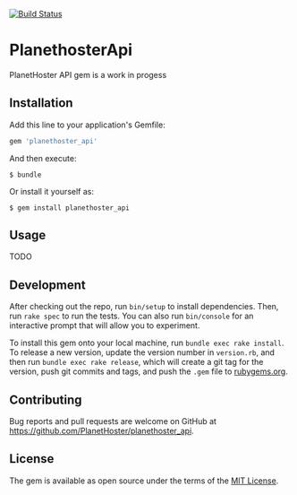 [![Build Status](https://travis-ci.org/PlanetHoster/planethoster-node.svg?branch=master)](https://travis-ci.org/PlanetHoster/planethoster-node)

# PlanethosterApi

PlanetHoster API gem is a work in progess

## Installation

Add this line to your application's Gemfile:

```ruby
gem 'planethoster_api'
```

And then execute:

    $ bundle

Or install it yourself as:

    $ gem install planethoster_api

## Usage

TODO

## Development

After checking out the repo, run `bin/setup` to install dependencies. Then, run `rake spec` to run the tests. You can also run `bin/console` for an interactive prompt that will allow you to experiment.

To install this gem onto your local machine, run `bundle exec rake install`. To release a new version, update the version number in `version.rb`, and then run `bundle exec rake release`, which will create a git tag for the version, push git commits and tags, and push the `.gem` file to [rubygems.org](https://rubygems.org).

## Contributing

Bug reports and pull requests are welcome on GitHub at https://github.com/PlanetHoster/planethoster_api.

## License

The gem is available as open source under the terms of the [MIT License](https://opensource.org/licenses/MIT).
